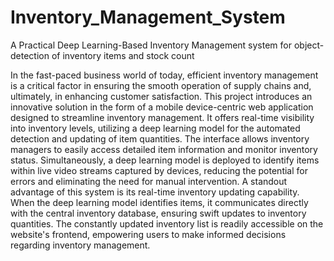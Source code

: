 # Inventory_Management_System
A Practical Deep Learning-Based Inventory Management system for object-detection of inventory items and stock count

In the fast-paced business world of today, efficient inventory management is a critical factor in ensuring the smooth operation of supply chains and, ultimately, in enhancing customer satisfaction. This project introduces an innovative solution in the form of a mobile device-centric web application designed to streamline inventory management. It offers real-time visibility into inventory levels, utilizing a deep learning model for the automated detection and updating of item quantities. The interface allows inventory managers to easily access detailed item information and monitor inventory status. Simultaneously, a deep learning model is deployed to identify items within live video streams captured by devices, reducing the potential for errors and eliminating the need for manual intervention. A standout advantage of this system is its real-time inventory updating capability. When the deep learning model identifies items, it communicates directly with the central inventory database, ensuring swift updates to inventory quantities. The constantly updated inventory list is readily accessible on the website's frontend, empowering users to make informed decisions regarding inventory management.
